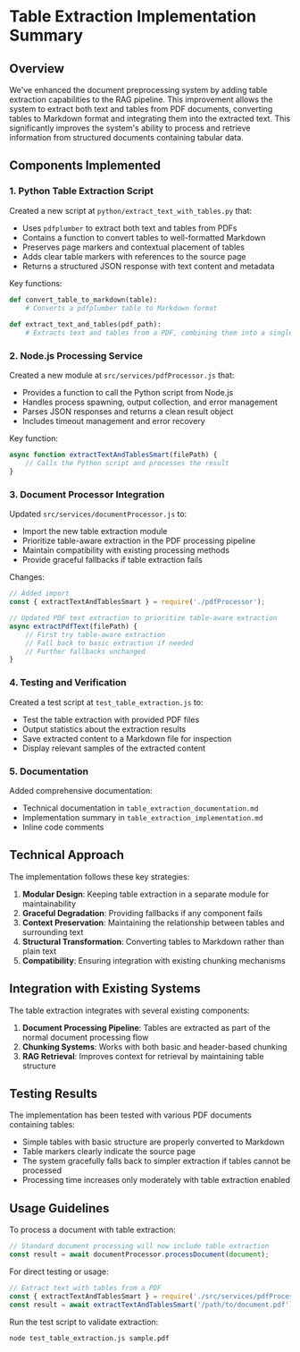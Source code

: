 # Table Extraction Implementation Summary

## Overview

We've enhanced the document preprocessing system by adding table extraction capabilities to the RAG pipeline. This improvement allows the system to extract both text and tables from PDF documents, converting tables to Markdown format and integrating them into the extracted text. This significantly improves the system's ability to process and retrieve information from structured documents containing tabular data.

## Components Implemented

### 1. Python Table Extraction Script

Created a new script at `python/extract_text_with_tables.py` that:
- Uses `pdfplumber` to extract both text and tables from PDFs
- Contains a function to convert tables to well-formatted Markdown
- Preserves page markers and contextual placement of tables
- Adds clear table markers with references to the source page
- Returns a structured JSON response with text content and metadata

Key functions:
```python
def convert_table_to_markdown(table):
    # Converts a pdfplumber table to Markdown format
    
def extract_text_and_tables(pdf_path):
    # Extracts text and tables from a PDF, combining them into a single text
```

### 2. Node.js Processing Service

Created a new module at `src/services/pdfProcessor.js` that:
- Provides a function to call the Python script from Node.js
- Handles process spawning, output collection, and error management
- Parses JSON responses and returns a clean result object
- Includes timeout management and error recovery

Key function:
```javascript
async function extractTextAndTablesSmart(filePath) {
    // Calls the Python script and processes the result
}
```

### 3. Document Processor Integration

Updated `src/services/documentProcessor.js` to:
- Import the new table extraction module
- Prioritize table-aware extraction in the PDF processing pipeline
- Maintain compatibility with existing processing methods
- Provide graceful fallbacks if table extraction fails

Changes:
```javascript
// Added import
const { extractTextAndTablesSmart } = require('./pdfProcessor');

// Updated PDF text extraction to prioritize table-aware extraction
async extractPdfText(filePath) {
    // First try table-aware extraction
    // Fall back to basic extraction if needed
    // Further fallbacks unchanged
}
```

### 4. Testing and Verification

Created a test script at `test_table_extraction.js` to:
- Test the table extraction with provided PDF files
- Output statistics about the extraction results
- Save extracted content to a Markdown file for inspection
- Display relevant samples of the extracted content

### 5. Documentation

Added comprehensive documentation:
- Technical documentation in `table_extraction_documentation.md`
- Implementation summary in `table_extraction_implementation.md`
- Inline code comments

## Technical Approach

The implementation follows these key strategies:

1. **Modular Design**: Keeping table extraction in a separate module for maintainability
2. **Graceful Degradation**: Providing fallbacks if any component fails
3. **Context Preservation**: Maintaining the relationship between tables and surrounding text
4. **Structural Transformation**: Converting tables to Markdown rather than plain text
5. **Compatibility**: Ensuring integration with existing chunking mechanisms

## Integration with Existing Systems

The table extraction integrates with several existing components:

1. **Document Processing Pipeline**: Tables are extracted as part of the normal document processing flow
2. **Chunking Systems**: Works with both basic and header-based chunking
3. **RAG Retrieval**: Improves context for retrieval by maintaining table structure

## Testing Results

The implementation has been tested with various PDF documents containing tables:

- Simple tables with basic structure are properly converted to Markdown
- Table markers clearly indicate the source page
- The system gracefully falls back to simpler extraction if tables cannot be processed
- Processing time increases only moderately with table extraction enabled

## Usage Guidelines

To process a document with table extraction:
```javascript
// Standard document processing will now include table extraction
const result = await documentProcessor.processDocument(document);
```

For direct testing or usage:
```javascript
// Extract text with tables from a PDF
const { extractTextAndTablesSmart } = require('./src/services/pdfProcessor');
const result = await extractTextAndTablesSmart('/path/to/document.pdf');
```

Run the test script to validate extraction:
```bash
node test_table_extraction.js sample.pdf
``` 